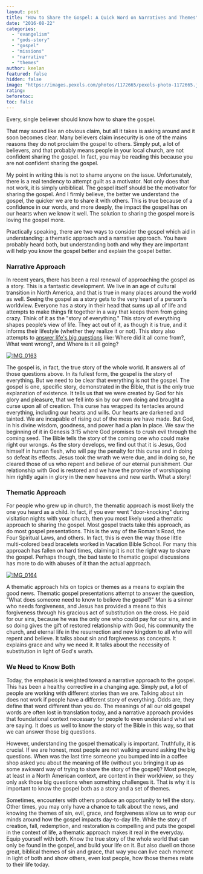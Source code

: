 ```yaml
---
layout: post
title: "How to Share the Gospel: A Quick Word on Narratives and Themes"
date: "2016-08-22"
categories: 
  - "evangelism"
  - "gods-story"
  - "gospel"
  - "missions"
  - "narrative"
  - "themes"
author: keelan
featured: false
hidden: false
image: "https://images.pexels.com/photos/1172665/pexels-photo-1172665.jpeg?auto=compress&cs=tinysrgb&w=1260&h=750&dpr=1"
rating:
beforetoc:
toc: false
---
```


Every, single believer should know how to share the gospel.

That may sound like an obvious claim, but all it takes is asking around and it soon becomes clear. Many believers claim insecurity is one of the mains reasons they do not proclaim the gospel to others. Simply put, a lot of believers, and that probably means people in your local church, are not confident sharing the gospel. In fact, you may be reading this because you are not confident sharing the gospel.

My point in writing this is not to shame anyone on the issue. Unfortunately, there is a real tendency to attempt guilt as a motivator. Not only does that not work, it is simply unbiblical. The gospel itself should be the motivator for sharing the gospel. And I firmly believe, the better we understand the gospel, the quicker we are to share it with others. This is true because of a confidence in our words, and more deeply, the impact the gospel has on our hearts when we know it well. The solution to sharing the gospel more is loving the gospel more.

Practically speaking, there are two ways to consider the gospel which aid in understanding: a thematic approach and a narrative approach. You have probably heard both, but understanding both and why they are important will help you know the gospel better and explain the gospel better.

### **Narrative Approach**

In recent years, there has been a real renewal of approaching the gospel as a story. This is a fantastic development. We live in an age of cultural transition in North America, and that is true in many places around the world as well. Seeing the gospel as a story gets to the very heart of a person's worldview. Everyone has a story in their head that sums up all of life and attempts to make things fit together in a way that keeps them from going crazy. Think of it as the "story of everything." This story of everything shapes people’s view of life. They act out of it, as though it is true, and it informs their lifestyle (whether they realize it or not). This story also attempts to [answer life's big questions](http://blog.keelancook.com/2016/04/how-to-ask-someone-about-their-religion-and-actually-discover-what-they-really-believe.html) like: Where did it all come from?, What went wrong?, and Where is it all going?

[![IMG_0163](https://keelancook.files.wordpress.com/2020/08/5001d-img_0163.png?w=1024&h=423)](https://keelancook.files.wordpress.com/2020/08/5001d-img_0163.png)

The gospel is, in fact, the true story of the whole world. It answers all of those questions above. In its fullest form, the gospel is the story of everything. But we need to be clear that everything is not the gospel. The gospel is one, specific story, demonstrated in the Bible, that is the only true explanation of existence. It tells us that we were created by God for his glory and pleasure, that we fell into sin by our own doing and brought a curse upon all of creation. This curse has wrapped its tentacles around everything, including our hearts and wills. Our hearts are darkened and tainted. We are incapable of rising out of the mess we have made. But God, in his divine wisdom, goodness, and power had a plan in place. We saw the beginning of it in Genesis 3:15 where God promises to crush evil through the coming seed. The Bible tells the story of the coming one who could make right our wrongs. As the story develops, we find out that it is Jesus, God himself in human flesh, who will pay the penalty for this curse and in doing so defeat its effects. Jesus took the wrath we were due, and in doing so, he cleared those of us who repent and believe of our eternal punishment. Our relationship with God is restored and we have the promise of worshipping him rightly again in glory in the new heavens and new earth. What a story!

### **Thematic Approach**

For people who grew up in church, the thematic approach is most likely the one you heard as a child. In fact, if you ever went "door-knocking" during visitation nights with your church, then you most likely used a thematic approach to sharing the gospel. Most gospel tracts take this approach, as do most gospel presentations. This is the way of the Roman's Road, the Four Spiritual Laws, and others. In fact, this is even the way those little multi-colored bead bracelets worked in Vacation Bible School. For many this approach has fallen on hard times, claiming it is not the right way to share the gospel. Perhaps though, the bad taste to thematic gospel discussions has more to do with abuses of it than the actual approach.

[![IMG_0164](https://keelancook.files.wordpress.com/2020/08/1d4b3-img_0164.png?w=1024&h=768)](https://keelancook.files.wordpress.com/2020/08/1d4b3-img_0164.png)

A thematic approach hits on topics or themes as a means to explain the good news. Thematic gospel presentations attempt to answer the question, "What does someone need to know to believe the gospel?" Man is a sinner who needs forgiveness, and Jesus has provided a means to this forgiveness through his gracious act of substitution on the cross. He paid for our sins, because he was the only one who could pay for our sins, and in so doing gives the gift of restored relationship with God, his community the church, and eternal life in the resurrection and new kingdom to all who will repent and believe. It talks about sin and forgiveness as concepts. It explains grace and why we need it. It talks about the necessity of substitution in light of God's wrath.

### **We Need to Know Both**

Today, the emphasis is weighted toward a narrative approach to the gospel. This has been a healthy corrective in a changing age. Simply put, a lot of people are working with different stories than we are. Talking about sin does not work if people have a different story of everything. Odds are, they define that word different than you do. The meanings of all our old gospel words are often lost in translation today, and a narrative approach provides that foundational context necessary for people to even understand what we are saying. It does us well to know the story of the Bible in this way, so that we can answer those big questions.

However, understanding the gospel thematically is important. Truthfully, it is crucial. If we are honest, most people are not walking around asking the big questions. When was the last time someone you bumped into in a coffee shop asked you about the meaning of life (without you bringing it up as some awkward way of trying to share the story of the gospel)? Most people, at least in a North American context, are content in their worldview, so they only ask those big questions when something challenges it. That is why it is important to know the gospel both as a story and a set of themes.

Sometimes, encounters with others produce an opportunity to tell the story. Other times, you may only have a chance to talk about the news, and knowing the themes of sin, evil, grace, and forgiveness allow us to wrap our minds around how the gospel impacts day-to-day life. While the story of creation, fall, redemption, and restoration is compelling and puts the gospel in the context of life, a thematic approach makes it real in the everyday. Equip yourself with both. Know the true story of the whole world that can only be found in the gospel, and build your life on it. But also dwell on those great, biblical themes of sin and grace, that way you can live each moment in light of both and show others, even lost people, how those themes relate to their life today.
